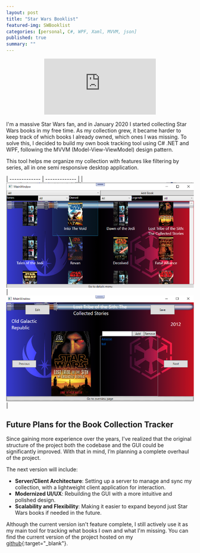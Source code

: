 ```yaml
---
layout: post
title: "Star Wars Booklist"
featured-img: SWBooklist
categories: [personal, C#, WPF, Xaml, MVVM, json]
published: true
summary: ""
---
```


<p align="center"><iframe src="https://www.youtube.com/embed/uboimpDMh_Q" frameborder="0" allow="accelerometer; autoplay; encrypted-media; gyroscope; picture-in-picture" allowfullscreen></iframe></p>

I'm a massive Star Wars fan, and in January 2020 I started collecting Star Wars books in my free time. As my collection grew, it became harder to keep track of which books I already owned, which ones I was missing. To solve this, I decided to build my own book tracking tool using C# .NET and WPF, following the MVVM (Model-View-ViewModel) design pattern.

This tool helps me organize my collection with features like filtering by series, all in one semi responsive desktop application.



| ------------- | ------------- |
| ![](../assets/img/posts/SWBooklist/Booklist%20General%20pannel.png)  | ![](../assets/img/posts/SWBooklist/Booklist%20detail%20pannel.png)  |

## Future Plans for the Book Collection Tracker

Since gaining more experience over the years, I've realized that the original structure of the project both the codebase and the GUI could be significantly improved. With that in mind, I’m planning a complete overhaul of the project.

The next version will include:
- **Server/Client Architecture**: Setting up a server to manage and sync my collection, with a lightweight client application for interaction.
- **Modernized UI/UX**: Rebuilding the GUI with a more intuitive and polished design.
- **Scalability and Flexibility**: Making it easier to expand beyond just Star Wars books if needed in the future.

Although the current version isn't feature complete, I still actively use it as my main tool for tracking what books I own and what I'm missing.
You can find the current version of the project hosted on my [github](https://github.com/EnriqueBrosse/Booklist){:target="_blank"}. 

